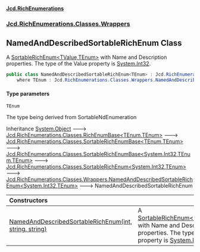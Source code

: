 #### [Jcd.RichEnumerations](index.md 'index')

### [Jcd.RichEnumerations.Classes.Wrappers](Jcd.RichEnumerations.Classes.Wrappers.md 'Jcd.RichEnumerations.Classes.Wrappers')

## NamedAndDescribedSortableRichEnum<TEnum> Class

A [SortableRichEnum&lt;TValue,TEnum&gt;](Jcd.RichEnumerations.Classes.SortableRichEnum_TValue,TEnum_.md 'Jcd.RichEnumerations.Classes.SortableRichEnum<TValue,TEnum>')  with Name and Description properties. The type of the Value
property is [System.Int32](https://docs.microsoft.com/en-us/dotnet/api/System.Int32 'System.Int32').

```csharp
public class NamedAndDescribedSortableRichEnum<TEnum> : Jcd.RichEnumerations.Classes.Wrappers.NamedAndDescribedSortableRichEnum<int, TEnum>
    where TEnum : Jcd.RichEnumerations.Classes.Wrappers.NamedAndDescribedSortableRichEnum<TEnum>, System.IComparable<TEnum>, Jcd.RichEnumerations.Classes.ISortableRichEnumValueProvider<int>
```

#### Type parameters

<a name='Jcd.RichEnumerations.Classes.Wrappers.NamedAndDescribedSortableRichEnum_TEnum_.TEnum'></a>

`TEnum`

The type being derived from SortableNdEnumeration

Inheritance [System.Object](https://docs.microsoft.com/en-us/dotnet/api/System.Object 'System.Object') &#129106; [Jcd.RichEnumerations.Classes.RichEnumBase&lt;](Jcd.RichEnumerations.Classes.RichEnumBase_TEnumeration,TEnumeratedItem_.md 'Jcd.RichEnumerations.Classes.RichEnumBase<TEnumeration,TEnumeratedItem>')[TEnum](Jcd.RichEnumerations.Classes.Wrappers.NamedAndDescribedSortableRichEnum_TEnum_.md#Jcd.RichEnumerations.Classes.Wrappers.NamedAndDescribedSortableRichEnum_TEnum_.TEnum 'Jcd.RichEnumerations.Classes.Wrappers.NamedAndDescribedSortableRichEnum<TEnum>.TEnum')[,](Jcd.RichEnumerations.Classes.RichEnumBase_TEnumeration,TEnumeratedItem_.md 'Jcd.RichEnumerations.Classes.RichEnumBase<TEnumeration,TEnumeratedItem>')[TEnum](Jcd.RichEnumerations.Classes.Wrappers.NamedAndDescribedSortableRichEnum_TEnum_.md#Jcd.RichEnumerations.Classes.Wrappers.NamedAndDescribedSortableRichEnum_TEnum_.TEnum 'Jcd.RichEnumerations.Classes.Wrappers.NamedAndDescribedSortableRichEnum<TEnum>.TEnum')[&gt;](Jcd.RichEnumerations.Classes.RichEnumBase_TEnumeration,TEnumeratedItem_.md 'Jcd.RichEnumerations.Classes.RichEnumBase<TEnumeration,TEnumeratedItem>') &#129106; [Jcd.RichEnumerations.Classes.SortableRichEnumBase&lt;](Jcd.RichEnumerations.Classes.SortableRichEnumBase_TEnumeration,TEnumeratedItem_.md 'Jcd.RichEnumerations.Classes.SortableRichEnumBase<TEnumeration,TEnumeratedItem>')[TEnum](Jcd.RichEnumerations.Classes.Wrappers.NamedAndDescribedSortableRichEnum_TEnum_.md#Jcd.RichEnumerations.Classes.Wrappers.NamedAndDescribedSortableRichEnum_TEnum_.TEnum 'Jcd.RichEnumerations.Classes.Wrappers.NamedAndDescribedSortableRichEnum<TEnum>.TEnum')[,](Jcd.RichEnumerations.Classes.SortableRichEnumBase_TEnumeration,TEnumeratedItem_.md 'Jcd.RichEnumerations.Classes.SortableRichEnumBase<TEnumeration,TEnumeratedItem>')[TEnum](Jcd.RichEnumerations.Classes.Wrappers.NamedAndDescribedSortableRichEnum_TEnum_.md#Jcd.RichEnumerations.Classes.Wrappers.NamedAndDescribedSortableRichEnum_TEnum_.TEnum 'Jcd.RichEnumerations.Classes.Wrappers.NamedAndDescribedSortableRichEnum<TEnum>.TEnum')[&gt;](Jcd.RichEnumerations.Classes.SortableRichEnumBase_TEnumeration,TEnumeratedItem_.md 'Jcd.RichEnumerations.Classes.SortableRichEnumBase<TEnumeration,TEnumeratedItem>') &#129106; [Jcd.RichEnumerations.Classes.SortableRichEnumBase&lt;](Jcd.RichEnumerations.Classes.SortableRichEnumBase_TValue,TEnumeration,TEnumeratedItem_.md 'Jcd.RichEnumerations.Classes.SortableRichEnumBase<TValue,TEnumeration,TEnumeratedItem>')[System.Int32](https://docs.microsoft.com/en-us/dotnet/api/System.Int32 'System.Int32')[,](Jcd.RichEnumerations.Classes.SortableRichEnumBase_TValue,TEnumeration,TEnumeratedItem_.md 'Jcd.RichEnumerations.Classes.SortableRichEnumBase<TValue,TEnumeration,TEnumeratedItem>')[TEnum](Jcd.RichEnumerations.Classes.Wrappers.NamedAndDescribedSortableRichEnum_TEnum_.md#Jcd.RichEnumerations.Classes.Wrappers.NamedAndDescribedSortableRichEnum_TEnum_.TEnum 'Jcd.RichEnumerations.Classes.Wrappers.NamedAndDescribedSortableRichEnum<TEnum>.TEnum')[,](Jcd.RichEnumerations.Classes.SortableRichEnumBase_TValue,TEnumeration,TEnumeratedItem_.md 'Jcd.RichEnumerations.Classes.SortableRichEnumBase<TValue,TEnumeration,TEnumeratedItem>')[TEnum](Jcd.RichEnumerations.Classes.Wrappers.NamedAndDescribedSortableRichEnum_TEnum_.md#Jcd.RichEnumerations.Classes.Wrappers.NamedAndDescribedSortableRichEnum_TEnum_.TEnum 'Jcd.RichEnumerations.Classes.Wrappers.NamedAndDescribedSortableRichEnum<TEnum>.TEnum')[&gt;](Jcd.RichEnumerations.Classes.SortableRichEnumBase_TValue,TEnumeration,TEnumeratedItem_.md 'Jcd.RichEnumerations.Classes.SortableRichEnumBase<TValue,TEnumeration,TEnumeratedItem>') &#129106; [Jcd.RichEnumerations.Classes.SortableRichEnum&lt;](Jcd.RichEnumerations.Classes.SortableRichEnum_TValue,TEnum_.md 'Jcd.RichEnumerations.Classes.SortableRichEnum<TValue,TEnum>')[System.Int32](https://docs.microsoft.com/en-us/dotnet/api/System.Int32 'System.Int32')[,](Jcd.RichEnumerations.Classes.SortableRichEnum_TValue,TEnum_.md 'Jcd.RichEnumerations.Classes.SortableRichEnum<TValue,TEnum>')[TEnum](Jcd.RichEnumerations.Classes.Wrappers.NamedAndDescribedSortableRichEnum_TEnum_.md#Jcd.RichEnumerations.Classes.Wrappers.NamedAndDescribedSortableRichEnum_TEnum_.TEnum 'Jcd.RichEnumerations.Classes.Wrappers.NamedAndDescribedSortableRichEnum<TEnum>.TEnum')[&gt;](Jcd.RichEnumerations.Classes.SortableRichEnum_TValue,TEnum_.md 'Jcd.RichEnumerations.Classes.SortableRichEnum<TValue,TEnum>') &#129106; [Jcd.RichEnumerations.Classes.Wrappers.NamedAndDescribedSortableRichEnum&lt;](Jcd.RichEnumerations.Classes.Wrappers.NamedAndDescribedSortableRichEnum_TValue,TEnum_.md 'Jcd.RichEnumerations.Classes.Wrappers.NamedAndDescribedSortableRichEnum<TValue,TEnum>')[System.Int32](https://docs.microsoft.com/en-us/dotnet/api/System.Int32 'System.Int32')[,](Jcd.RichEnumerations.Classes.Wrappers.NamedAndDescribedSortableRichEnum_TValue,TEnum_.md 'Jcd.RichEnumerations.Classes.Wrappers.NamedAndDescribedSortableRichEnum<TValue,TEnum>')[TEnum](Jcd.RichEnumerations.Classes.Wrappers.NamedAndDescribedSortableRichEnum_TEnum_.md#Jcd.RichEnumerations.Classes.Wrappers.NamedAndDescribedSortableRichEnum_TEnum_.TEnum 'Jcd.RichEnumerations.Classes.Wrappers.NamedAndDescribedSortableRichEnum<TEnum>.TEnum')[&gt;](Jcd.RichEnumerations.Classes.Wrappers.NamedAndDescribedSortableRichEnum_TValue,TEnum_.md 'Jcd.RichEnumerations.Classes.Wrappers.NamedAndDescribedSortableRichEnum<TValue,TEnum>') &#129106; NamedAndDescribedSortableRichEnum<TEnum>

| Constructors                                                                                                                                                                                                                                                                                                                             |                                                                                                                                                                                                                                                                                                                                              |
|:-----------------------------------------------------------------------------------------------------------------------------------------------------------------------------------------------------------------------------------------------------------------------------------------------------------------------------------------|:---------------------------------------------------------------------------------------------------------------------------------------------------------------------------------------------------------------------------------------------------------------------------------------------------------------------------------------------|
| [NamedAndDescribedSortableRichEnum(int, string, string)](Jcd.RichEnumerations.Classes.Wrappers.NamedAndDescribedSortableRichEnum_TEnum_.NamedAndDescribedSortableRichEnum(int,string,string).md 'Jcd.RichEnumerations.Classes.Wrappers.NamedAndDescribedSortableRichEnum<TEnum>.NamedAndDescribedSortableRichEnum(int, string, string)') | A [SortableRichEnum&lt;TValue,TEnum&gt;](Jcd.RichEnumerations.Classes.SortableRichEnum_TValue,TEnum_.md 'Jcd.RichEnumerations.Classes.SortableRichEnum<TValue,TEnum>')  with Name and Description properties. The type of the Value property is [System.Int32](https://docs.microsoft.com/en-us/dotnet/api/System.Int32 'System.Int32'). |
